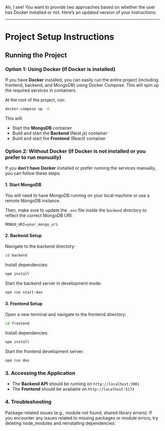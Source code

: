 Ah, I see! You want to provide two approaches based on whether the user has Docker installed or not. Here’s an updated version of your instructions:

---

# Project Setup Instructions

## Running the Project

### Option 1: Using Docker (If Docker is installed)

If you have **Docker** installed, you can easily run the entire project (including frontend, backend, and MongoDB) using Docker Compose. This will spin up the required services in containers.

At the root of the project, run:

```sh
docker-compose up -d
```

This will:
- Start the **MongoDB** container
- Build and start the **Backend** (Nest.js) container
- Build and start the **Frontend** (React) container

### Option 2: Without Docker (If Docker is not installed or you prefer to run manually)

If you **don’t have Docker** installed or prefer running the services manually, you can follow these steps:

#### 1. Start MongoDB
You will need to have MongoDB running on your local machine or use a remote MongoDB instance.

Then, make sure to update the `.env` file inside the `backend` directory to reflect the correct MongoDB URI:

```env
MONGO_URI=your_mongo_uri
```

#### 2. Backend Setup
Navigate to the backend directory:

```sh
cd backend
```

Install dependencies:

```sh
npm install
```

Start the backend server in development mode:

```sh
npm run start:dev
```

#### 3. Frontend Setup
Open a new terminal and navigate to the frontend directory:

```sh
cd frontend
```

Install dependencies:

```sh
npm install
```

Start the frontend development server:

```sh
npm run dev
```

### 3. Accessing the Application

- The **Backend API** should be running on `http://localhost:3001`
- The **Frontend** should be available on `http://localhost:5173`

### 4. Troubleshooting

Package-related issues (e.g., module not found, shared library errors): If you encounter any issues related to missing packages or module errors, try deleting node_modules and reinstalling dependencies: